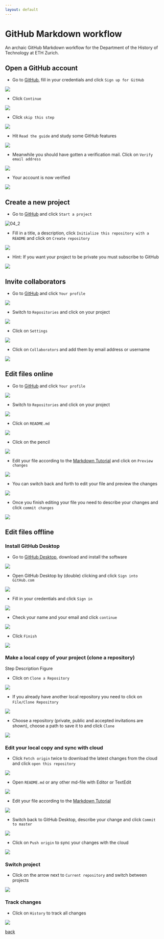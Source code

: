 ```yaml
---
layout: default
---
```


# GitHub Markdown workflow

An archaic GitHub Markdown workflow for the Department of the History of Technology at ETH Zurich.

## Open a GitHub account

- Go to [GitHub](https://www.github.com), fill in your credentials and click `Sign up for GitHub`

![](assets/images/01.png)

- Click `Continue`

![](assets/images/02.png)

- Click `skip this step`

![](assets/images/03.png)

- Hit `Read the guide` and study some GitHub features

![](assets/images/04.png)

- Meanwhile you should have gotten a verification mail. Click on `Verify email address`

![](assets/images/05.png)

- Your account is now verified

![](assets/images/06.png)

## Create a new project

- Go to [GitHub](https://www.github.com) and click `Start a project`

![04_2](assets/images/04_2.png)

- Fill in a title, a description, click `Initialize this repository with a README` and click on `Create repository`

![](assets/images/07.png)

- Hint: If you want your project to be private you must subscribe to GitHub

![](assets/images/08.png)

## Invite collaborators

- Go to [GitHub](https://www.github.com) and click `Your profile`

![](assets/images/18.png)

- Switch to `Repositories` and click on your project

![](assets/images/19.png)

- Click on `Settings`

![](assets/images/14.png)

- Click on `Collaborators` and add them by email address or username

![](assets/images/15.png)

## Edit files online

- Go to [GitHub](https://www.github.com) and click `Your profile`

![](assets/images/18.png)

- Switch to `Repositories` and click on your project

![](assets/images/19.png)

- Click on `README.md`

![](assets/images/09.png)

- Click on the pencil

![](assets/images/10.png)

- Edit your file according to the [Markdown Tutorial](./README_MARKDOWN.md) and click on `Preview changes`

![](assets/images/11.png)

- You can switch back and forth to edit your file and preview the changes

![](assets/images/12.png)

- Once you finish editing your file you need to describe your changes and click `commit changes`

![](assets/images/13.png)

## Edit files offline

### Install GitHub Desktop

- Go to [GitHub Desktop](https://dekstop.github.com), download and install the software

![](assets/images/21.png)

- Open GitHub Desktop by (double) clicking and click `Sign into GitHub.com`

![](assets/images/22.png)

- Fill in your credentials and click `Sign in`

![](assets/images/23.png)

- Check your name and your email and click `continue`

![](assets/images/24.png)

- Click `Finish`

![](assets/images/25.png)

### Make a local copy of your project (clone a repository)

Step Description Figure

- Click on `Clone a Repository`

![](assets/images/26.png)

- If you already have another local repository you need to click on `File/Clone Repository`

![](assets/images/35.png)

- Choose a repository (private, public and accepted invitations are shown), choose a path to save it to and click `Clone`

![](assets/images/27.png)

### Edit your local copy and sync with cloud

- Click `Fetch origin` twice to download the latest changes from the cloud and click `open this repository`

![](assets/images/28.png)

- Open `README.md` or any other md-file with Editor or TextEdit

![](assets/images/29.png)

- Edit your file according to the [Markdown Tutorial](./README_MARKDOWN.md)

![](assets/images/30.png)

- Switch back to GitHub Desktop, describe your change and click `Commit to master`

![](assets/images/31.png)

- Click on `Push origin` to sync your changes with the cloud

![](assets/images/32.png)

### Switch project

- Click on the arrow next to `Current repository` and switch between projects

![](assets/images/34.png)

### Track changes

- Click on `History` to track all changes

![](assets/images/33.png)


[back](./)
